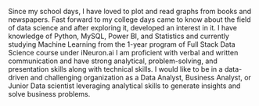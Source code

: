 Since my school days, I have loved to plot and read graphs from books and newspapers. Fast forward to my college days came to know about the field of data science and after exploring it, developed an interest in it. 
I have knowledge of Python, MySQL, Power BI, and Statistics and currently studying Machine Learning from the 1-year program of Full Stack Data Science course under iNeuron.ai
I am proficient with verbal and written communication and have strong analytical, problem-solving, and presentation skills along with technical skills. 
I would like to be in a data-driven and challenging organization as a Data Analyst, Business Analyst, or Junior Data scientist leveraging analytical skills to generate insights and solve business problems.

